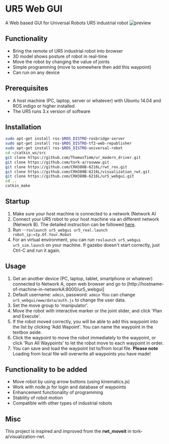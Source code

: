# UR5 Web GUI
A Web based GUI for Universal Robots UR5 industrial robot
![preview](https://i.imgur.com/EXHJglz.png)

## Functionality
- Bring the remote of UR5 industrial robot into browser
- 3D model shows posture of robot in real-time
- Move the robot by changing the value of joints
- Simple programming (move to somewhere then add this waypoint)
- Can run on any device

## Prerequisites
- A host machine (PC, laptop, server or whatever) with Ubuntu 14.04 and ROS indigo or higher installed
- The UR5 runs 3.x version of software

## Installation
```sh
sudo apt-get install ros-$ROS_DISTRO-rosbridge-server
sudo apt-get install ros-$ROS_DISTRO-tf2-web-republisher
sudo apt-get install ros-$ROS_DISTRO-universal-robot
cd ~/catkin_ws/src
git clone https://github.com/ThomasTimm/ur_modern_driver.git
git clone https://github.com/tork-a/roswww.git
git clone https://github.com/CRH380B-6216L/rwt_ros.git
git clone https://github.com/CRH380B-6216L/visualization_rwt.git 
git clone https://github.com/CRH380B-6216L/ur5_webgui.git 
cd ..
catkin_make
```

## Startup
1. Make sure your host machine is connected to a network (Network A)
1. Connect your UR5 robot to your host machine via an different network (Network B). The detailed instruction can be followed [here](http://wiki.ros.org/universal_robot/Tutorials/Getting%20Started%20with%20a%20Universal%20Robot%20and%20ROS-Industrial#Configure_your_hardware).
2. Run
⋅⋅⋅`roslaunch ur5_webgui ur5_real.launch robot_ip:=Ip.Of.Your.Robot`
3. For an virtual environment, you can run `roslaunch ur5_webgui ur5_sim.launch` on your machine. If gazebo doesn't start correctly, just Ctrl-C and run it again.

## Usage
1. Get an another device (PC, laptop, tablet, smartphone or whatever) connected to Network A, open web browser and go to [http://hostname-of-machine-in-networkA:8000/ur5_webgui]
5. Default username: `admin`, password: `admin` You can change `ur5_webgui/www/data/auth.js` to change the user data.
6. Set the move group to 'manipulator'.
7. Move the robot with interactive marker or the joint slider, and click 'Plan and Execute'.
8. If the robot moved correctly, you will be able to add this waypoint into the list by clicking 'Add Wapoint'. You can name the waypoint in the textbox aside.
9. Click the waypoint to move the robot immediately to the waypoint, or click 'Run All Waypoints' to let the robot move to each waypoint in order.
7. You can save and load the waypoint list to/from local file. **Please note** Loading from local file will overwrite all waypoints you have made!

## Functionality to be added
- Move robot by using arrow buttons (using kinematics.js)
- Work with node.js for login and database of waypoints
- Enhancement functionality of programming
- Stability of robot motion
- Compatible with other types of industrial robots

## Misc
This project is inspired and improved from the **rwt_moveit** in tork-a/visualization-rwt.
